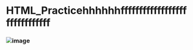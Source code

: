 # HTML_Practicehhhhhhffffffffffffffffffffffffffffff
### ![image](https://github.com/user-attachments/assets/4667781f-d140-46bc-8d1b-63db36272670)

 
